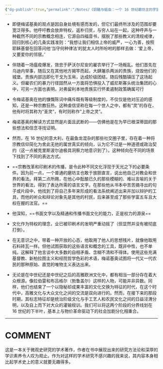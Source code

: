 ```yaml
---
{"dg-publish":true,"permalink":"/Notes/《奶酪与蛆虫：一个 16 世纪磨坊主的宇宙》/","tags":["政治历史社会"]}
---
```



- 即便梅诺基奥的观点是因自身处境有感而发的，但它们最终所涉及的范围却要宽泛得多。他呼吁教会放弃特权，返朴归贫，与穷人站在一起，这种呼声与一种截然不同的宗教概念相连，它源自四福音书，摆脱了那些教义的清规戒律，回归到核心的几条实践准则：“我想让我们相信上帝的威严，一心为善，按照耶稣基督在回答问他‘当守何种律法’的犹太人时所吩咐的那样去做：‘爱上帝，又要爱你的邻居。’

- 伴随着一场瘟疫爆发，效忠于萨沃尔尼安的雇农举行了一场叛乱。他们首先在乌迪内举事，随后又在其他地方揭竿而起，大肆屠杀两派的贵族，烧毁他们的城堡。贵族内部迅即化干戈为玉帛，达成阶级团结，随后残酷镇压了这场起义。但雇农们的暴力行径固然从一方面将恐惧投入了威尼斯寡头统治集团的心中，可另一方面也表明，对弗留利本地贵族实行怀柔遏制政策确属可行

- 令梅诺基奥在他的慷慨陈词中痛斥既有等级制度的，不仅仅是他对压迫的感知，还是一种宗教狂热，这种虔信坚称在每一个世人之中，都有“灵”的存在，他有时将其称为“圣灵”，有时则称作“上帝之灵”。

- 梅诺基奥的解读方式显然是片面且武断的——仿佛他是在为早已根深蒂固的那些想法和信念寻找证明。

- 然而，在 16 世纪的意大利，在最鱼龙混杂的那些社交圈子里，存在着一种将宗教信仰简化为舍此无他的属世真实的倾向，认为它不过是一种道德或政治契约（这一点被克里斯波尔迪极具洞察力地意识到了）。这种倾向在不同的场景下找到了不同的表达方式。

- ==宗教改革和印刷术的传播，是令此种不同文化浮现于天光之下的必要条件。因为前一点，一个普通的磨坊主也敢于放胆直言，说出他自己对教会和世界的看法。拜第二点所赐，在他心中酝酿已久的那些模糊的、难以言喻的关于世界的看法，得到了表达所需的语言文字。在那些他从书本中苦苦摘寻出的句子或片段中，他找到了将自己多年来形成的看法系统阐述出来并加以辩护的工具，而他的听众和辩论对象先是其他的村民，后来甚至成了那些学富五车且大权在握的法官。==

- 他深知，==书面文字以及精通和传播书面文化的能力，正是权力的源泉==

- 文化作为特权的理念，业已被印刷术的发明严重动摇了（但显然并没有被彻底打倒）。

- 在无意识之中，带着一种开放的心态，他取用了他人的思想残片，就像他取用石料砖瓦一样。但他试图获取的这些语言和概念的工具，既非中性，也不单纯。这解释了他言谈中大多数的自相矛盾、含糊不清和不得体。使用这些充满基督教、新柏拉图主义和经院哲学色彩的术语，梅诺基奥试图将一代又一代农民的那种原始、直觉的唯物主义表达出来。

- 无论是在中世纪还是中世纪之后的高雅欧洲文化中，都有相当一部分存在着大众根源。像拉伯雷和布吕格尔（勃鲁盖尔）这样的人物，可能并非异数。同样，他们也结束了一个以隐秘却成果丰富的文化交换为特征的时代，在这个时代中，高雅文化与大众文化之间的交流是双向进行的。然而，在接下来的那段时期，其标志特征却是统治阶级文化与手工艺人和农民文化之间的日益泾渭分明，以及自上而下对大众的灌输规训。我们可以将这两个阶段的分界线划在 16 世纪的下半叶，基本上与物价革命驱动下的社会加剧分化相重合。

---

# COMMENT

这是一本关于微观史研究的学术著作，作者在书中展现出来的研究方法论和深厚的学识素养令人叹为观止。作为对这样的学术研究不感兴趣的我来说，其内容本身相比起学术史上的意义就要无趣得多。
